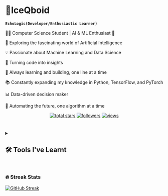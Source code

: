 # 🧊IceQboid
**`EchoLogic(Developer/Enthusiastic Learner)`**
<p>👨‍💻 Computer Science Student | AI & ML Enthusiast 🤖</p>
<p>🌱 Exploring the fascinating world of Artificial Intelligence</p>
<p>💡 Passionate about Machine Learning and Data Science</p>
<p>🔧 Turning code into insights</p>
<p>🚀 Always learning and building, one line at a time</p>
<p>📚 Constantly expanding my knowledge in Python, TensorFlow, and PyTorch</p>
<p>📊 Data-driven decision maker</p>
<p>🤖 Automating the future, one algorithm at a time</p>


<p align="center">
    <a href="https://github.com/IceQboid?tab=repositories&sort=stargazers">
    <img alt="total stars" title="Total stars on GitHub" src="https://custom-icon-badges.demolab.com/github/stars/IceQboid?color=55960c&style=for-the-badge&labelColor=488207&logo=star"/></a>
    <a href="https://github.com/IceQboid?tab=followers">
    <img alt="followers" title="Follow me on Github" src="https://custom-icon-badges.demolab.com/github/followers/IceQboid?color=236ad3&labelColor=1155ba&style=for-the-badge&logo=person-add&label=Follow&logoColor=white"/></a>
    <a href="https://github.com/DenverCoder1/Simple-View-Counter">
    <img alt="views" title="GitHub profile views" src="https://freshidea.com/jonah/app/IceQboid-profile-views"/></a>
</p>


#
<details> 
  <summary><h2>🛠️ Tools I've Learnt</h2></summary>
 

  <h3>👨‍💻 Programming and Markup Languages</h3>

  <p>
      <a href="https://github.com/search?q=user%3AIceQboid+language%3Ac"><img alt="C" src="https://custom-icon-badges.demolab.com/badge/C-03599C.svg?logo=c-in-hexagon&logoColor=white"></a>
      <a href="https://github.com/search?q=user%3AIceQboid+language%3Acpp"><img alt="C++" src="https://custom-icon-badges.demolab.com/badge/C++-9C033A.svg?logo=cpp2&logoColor=white"></a>
      <a href="https://github.com/search?q=user%3AIceQboid+language%3Ahtml"><img alt="HTML" src="https://img.shields.io/badge/HTML-E34F26.svg?logo=html5&logoColor=white"></a>
      <a href="https://github.com/search?q=user%3AIceQboid+language%3Aphp"><img alt="PHP" src="https://img.shields.io/badge/PHP-777BB4.svg?logo=php&logoColor=white"></a>
      <a href="https://github.com/search?q=user%3AIceQboid+language%3Apython"><img alt="Python" src="https://img.shields.io/badge/Python-14354C.svg?logo=python&logoColor=white"></a>
      <a href="https://github.com/search?q=user%3AIceQboid+language%3ADart"><img alt="Dart" src="https://custom-icon-badges.demolab.com/badge/Dart-0175C2.svg?logo=dart-in-hexagon&logoColor=white"></a>

   </p>   
    
  

  <h3>🧰 Frameworks and Libraries</h3>

  <p>
      <a href="#"><img alt="Flask" src="https://img.shields.io/badge/Flask-000000.svg?logo=flask&logoColor=white"></a>
      <a href="#"><img alt="NumPy" src="https://img.shields.io/badge/Numpy-013243.svg?logo=numpy&logoColor=white"></a>
      <a href="#"><img alt="Pandas" src="https://img.shields.io/badge/Pandas-150458.svg?logo=pandas&logoColor=white"></a>
      <a href="#"><img alt="SymPy" src="https://img.shields.io/badge/Sympy-3B5526.svg?logo=sympy&logoColor=white"></a>
      <a href="#"><img alt="TensorFlow" src="https://img.shields.io/badge/TensorFlow-FF6F00.svg?logo=TensorFlow logoColor=white"></a>
      <a href="#"><img alt="OpenCV" src="https://img.shields.io/badge/opencv-%23white.svg?logo=opencv&logoColor=white"></a>
  </p> 

  <h3>💻 Software and Tools</h3>

  <p>
    <a href="#"><img alt="Android" src="https://img.shields.io/badge/Android-3DDC84?logo=android&logoColor=white"></a>
    <a href="#"><img alt="Android Studio" src="https://img.shields.io/badge/Android%20Studio-008678.svg?logo=android-studio&logoColor=white"></a>
    <a href="#"><img alt="Discord" src="https://img.shields.io/badge/-Discord-5865F2.svg?logo=discord&logoColor=white"></a>
    <a href="#"><img alt="Git" src="https://img.shields.io/badge/Git-F05033.svg?logo=git&logoColor=white"></a>
    <a href="#"><img alt="Jupyter" src="https://img.shields.io/badge/Jupyter-F37626.svg?logo=Jupyter&logoColor=white"></a>
    <a href="#"><img alt="Notion" src="https://img.shields.io/badge/Notion-010101.svg?logo=notion&logoColor=white"></a>
    <a href="#"><img alt="Visual Studio Code" src="https://img.shields.io/badge/Visual%20Studio%20Code-0078d7.svg?logo=visual-studio-code&logoColor=white"></a>
  </p>   
</details>   

#
  
<h3>🔥 Streak Stats</h3>  
<p>
  <a href="https://git.io/streak-stats"><img src="https://streak-stats.demolab.com?user=IceQboid&theme=iceberg&border_radius=10" alt="GitHub Streak" /></a>
</p>
      
 